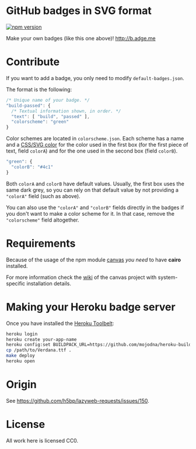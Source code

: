 # GitHub badges in SVG format

[![npm version](http://b.adge.me/npm/v/gh-badges.svg)](https://npmjs.org/package/gh-badges)

Make your own badges (like this one above)! <http://b.adge.me>

# Contribute

If you want to add a badge, you only need to modify `default-badges.json`.

The format is the following:

```js
/* Unique name of your badge. */
"build-passed": {
  /* Textual information shown, in order. */
  "text": [ "build", "passed" ],
  "colorscheme": "green"
}
```

Color schemes are located in `colorscheme.json`. Each scheme has a name and
a [CSS/SVG color](http://www.w3.org/TR/SVG/types.html#DataTypeColor) for the
color used in the first box (for the first piece of text, field `colorA`) and
for the one used in the second box (field `colorB`).

```js
"green": {
  "colorB": "#4c1"
}
```

Both `colorA` and `colorB` have default values. Usually, the first box uses the
same dark grey, so you can rely on that default value by not providing a
`"colorA"` field (such as above).

You can also use the `"colorA"` and `"colorB"` fields directly in the badges if
you don't want to make a color scheme for it. In that case, remove the
`"colorscheme"` field altogether.

# Requirements

Because of the usage of the npm module [canvas](https://npmjs.org/package/canvas) *you need* to have **cairo** installed.

For more information check the [wiki](https://github.com/LearnBoost/node-canvas/wiki/_pages) of the canvas project with system-specific installation details.

# Making your Heroku badge server

Once you have installed the [Heroku Toolbelt](https://toolbelt.heroku.com/):

```bash
heroku login
heroku create your-app-name
heroku config:set BUILDPACK_URL=https://github.com/mojodna/heroku-buildpack-multi.git#build-env
cp /path/to/Verdana.ttf .
make deploy
heroku open
```

# Origin

See <https://github.com/h5bp/lazyweb-requests/issues/150>.

# License

All work here is licensed CC0.
